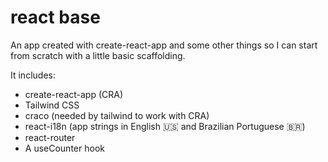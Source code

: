 # react base
An app created with create-react-app and some other things so I can start from scratch with a little basic scaffolding.

It includes:

+ create-react-app (CRA)
+ Tailwind CSS
+ craco (needed by tailwind to work with CRA)
+ react-i18n (app strings in English 🇺🇸 and Brazilian Portuguese 🇧🇷)
+ react-router
+ A useCounter hook
